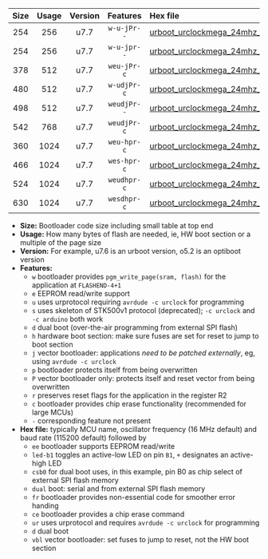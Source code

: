 |Size|Usage|Version|Features|Hex file|
|:-:|:-:|:-:|:-:|:--|
|254|256|u7.7|`w-u-jPr--`|[urboot_urclockmega_24mhz_57600bps_led+c7_ur_vbl.hex](https://raw.githubusercontent.com/stefanrueger/urboot.hex/main/boards/urclockmega/fcpu_24mhz/57600_bps/urboot_urclockmega_24mhz_57600bps_led+c7_ur_vbl.hex)|
|254|256|u7.7|`w-u-jpr--`|[urboot_urclockmega_24mhz_57600bps_led+c7_fr_ur_vbl.hex](https://raw.githubusercontent.com/stefanrueger/urboot.hex/main/boards/urclockmega/fcpu_24mhz/57600_bps/urboot_urclockmega_24mhz_57600bps_led+c7_fr_ur_vbl.hex)|
|378|512|u7.7|`weu-jPr-c`|[urboot_urclockmega_24mhz_57600bps_ee_led+c7_fr_ce_ur_vbl.hex](https://raw.githubusercontent.com/stefanrueger/urboot.hex/main/boards/urclockmega/fcpu_24mhz/57600_bps/urboot_urclockmega_24mhz_57600bps_ee_led+c7_fr_ce_ur_vbl.hex)|
|480|512|u7.7|`w-udjPr-c`|[urboot_urclockmega_24mhz_57600bps_led+c7_csb3_dual_fr_ce_ur_vbl.hex](https://raw.githubusercontent.com/stefanrueger/urboot.hex/main/boards/urclockmega/fcpu_24mhz/57600_bps/urboot_urclockmega_24mhz_57600bps_led+c7_csb3_dual_fr_ce_ur_vbl.hex)|
|498|512|u7.7|`weudjPr--`|[urboot_urclockmega_24mhz_57600bps_ee_led+c7_csb3_dual_fr_ur_vbl.hex](https://raw.githubusercontent.com/stefanrueger/urboot.hex/main/boards/urclockmega/fcpu_24mhz/57600_bps/urboot_urclockmega_24mhz_57600bps_ee_led+c7_csb3_dual_fr_ur_vbl.hex)|
|542|768|u7.7|`weudjPr-c`|[urboot_urclockmega_24mhz_57600bps_ee_led+c7_csb3_dual_fr_ce_ur_vbl.hex](https://raw.githubusercontent.com/stefanrueger/urboot.hex/main/boards/urclockmega/fcpu_24mhz/57600_bps/urboot_urclockmega_24mhz_57600bps_ee_led+c7_csb3_dual_fr_ce_ur_vbl.hex)|
|360|1024|u7.7|`weu-hpr-c`|[urboot_urclockmega_24mhz_57600bps_ee_led+c7_fr_ce_ur.hex](https://raw.githubusercontent.com/stefanrueger/urboot.hex/main/boards/urclockmega/fcpu_24mhz/57600_bps/urboot_urclockmega_24mhz_57600bps_ee_led+c7_fr_ce_ur.hex)|
|466|1024|u7.7|`wes-hpr-c`|[urboot_urclockmega_24mhz_57600bps_ee_led+c7_fr_ce.hex](https://raw.githubusercontent.com/stefanrueger/urboot.hex/main/boards/urclockmega/fcpu_24mhz/57600_bps/urboot_urclockmega_24mhz_57600bps_ee_led+c7_fr_ce.hex)|
|524|1024|u7.7|`weudhpr-c`|[urboot_urclockmega_24mhz_57600bps_ee_led+c7_csb3_dual_fr_ce_ur.hex](https://raw.githubusercontent.com/stefanrueger/urboot.hex/main/boards/urclockmega/fcpu_24mhz/57600_bps/urboot_urclockmega_24mhz_57600bps_ee_led+c7_csb3_dual_fr_ce_ur.hex)|
|630|1024|u7.7|`wesdhpr-c`|[urboot_urclockmega_24mhz_57600bps_ee_led+c7_csb3_dual_fr_ce.hex](https://raw.githubusercontent.com/stefanrueger/urboot.hex/main/boards/urclockmega/fcpu_24mhz/57600_bps/urboot_urclockmega_24mhz_57600bps_ee_led+c7_csb3_dual_fr_ce.hex)|

- **Size:** Bootloader code size including small table at top end
- **Usage:** How many bytes of flash are needed, ie, HW boot section or a multiple of the page size
- **Version:** For example, u7.6 is an urboot version, o5.2 is an optiboot version
- **Features:**
  + `w` bootloader provides `pgm_write_page(sram, flash)` for the application at `FLASHEND-4+1`
  + `e` EEPROM read/write support
  + `u` uses urprotocol requiring `avrdude -c urclock` for programming
  + `s` uses skeleton of STK500v1 protocol (deprecated); `-c urclock` and `-c arduino` both work
  + `d` dual boot (over-the-air programming from external SPI flash)
  + `h` hardware boot section: make sure fuses are set for reset to jump to boot section
  + `j` vector bootloader: applications *need to be patched externally*, eg, using `avrdude -c urclock`
  + `p` bootloader protects itself from being overwritten
  + `P` vector bootloader only: protects itself and reset vector from being overwritten
  + `r` preserves reset flags for the application in the register R2
  + `c` bootloader provides chip erase functionality (recommended for large MCUs)
  + `-` corresponding feature not present
- **Hex file:** typically MCU name, oscillator frequency (16 MHz default) and baud rate (115200 default) followed by
  + `ee` bootloader supports EEPROM read/write
  + `led-b1` toggles an active-low LED on pin `B1`, `+` designates an active-high LED
  + `csb0` for dual boot uses, in this example, pin B0 as chip select of external SPI flash memory
  + `dual` boot: serial and from external SPI flash memory
  + `fr` bootloader provides non-essential code for smoother error handing
  + `ce` bootloader provides a chip erase command
  + `ur` uses urprotocol and requires `avrdude -c urclock` for programming
  + `d` dual boot
  + `vbl` vector bootloader: set fuses to jump to reset, not the HW boot section
